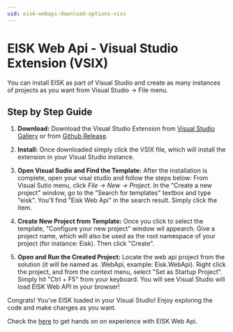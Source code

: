 ```yaml
---
uid: eisk-webapi-download-options-visx
---
```

# EISK Web Api - Visual Studio Extension (VSIX)

You can install EISK as part of Visual Studio and create as many instances of projects as you want from Visual Studio -> File menu.

## Step by Step Guide

1) **Download:** Download the Visual Studio Extension from [Visual Studio Gallery](https://marketplace.visualstudio.com/items?itemName=AshrafulAlam.Eisk) or from [Github Release](https://github.com/EISK/eisk.webapi/releases). 

2) **Install:** Once downloaded simply click the VSIX file, which will install the extension in your Visual Studio instance.

3) **Open Visual Sudio and Find the Template:** After the installation is complete, open your visal studio and follow the steps below: From Visual Sutio menu, click *File -> New -> Project*. In the "Create a new project" window, go to the "Search for templates" textbox and type "eisk". You'll find "Eisk Web Api" in the search result. Simply click the item.

4) **Create New Project from Template:** Once you click to select the template, "Configure your new project" window wil appearch. Give a project name, which will also be used as the root namespace of your project (for instance: Eisk). Then click "Create".

5) **Open and Run the Created Project:** Locate the web api project from the solution (it will be named as <the project name you provided>.WebApi, example: Eisk.WebApi). Right click the project, and from the context menu, select "Set as Startup Project". Simply hit "Ctrl + F5" from your keyboard. You will see Visual Studio will load EISK Web API in your browser!

Congrats! You've EISK loaded in your Visual Studio! Enjoy exploring the code and make changes as you want.

Check the [here](xref:eisk-webapi-handson-walkthrough-create-service-api) to get hands on on experience with EISK Web Api. 